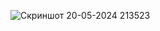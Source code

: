 ![Скриншот 20-05-2024 213523](https://github.com/gas1995/PostgreSQL/assets/123652729/b50d4e64-fd88-4ce7-ad94-dc3a2748fdd0)
